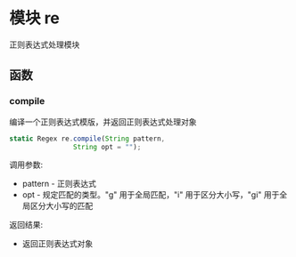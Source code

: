 # 模块 re
正则表达式处理模块

## 函数
        
### compile
编译一个正则表达式模版，并返回正则表达式处理对象
```JavaScript
static Regex re.compile(String pattern,
                String opt = "");
```

调用参数:
* pattern - 正则表达式
* opt - 规定匹配的类型。&#34;g&#34; 用于全局匹配，&#34;i&#34; 用于区分大小写，&#34;gi&#34; 用于全局区分大小写的匹配

返回结果:
* 返回正则表达式对象


